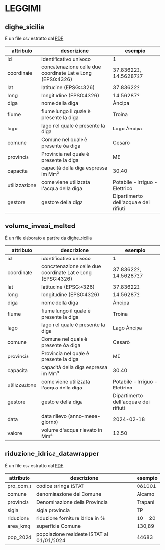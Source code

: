 # LEGGIMI

## dighe_sicilia

È un file csv estratto dal [PDF](https://www.regione.sicilia.it/sites/default/files/2024-01/2024.01.01_A_Tabella_volumi_invasi.pdf)

| attributo     | descrizione                                                | esempio                               |
| ------------- | ---------------------------------------------------------- | ------------------------------------- |
| id            | identificativo univoco                                     | 1                                     |
| coordinate    | concatenazione delle due coordinate Lat e Long (EPSG:4326) | 37.836222, 14.5628727                 |
| lat           | latitudine (EPSG:4326)                                     | 37.836222                             |
| long          | longitudine (EPSG:4326)                                    | 14.562872                             |
| diga          | nome della diga                                            | Àncipa                                |
| fiume         | fiume lungo il quale è presente la diga                    | Troina                                |
| lago          | lago nel quale è presente la diga                          | Lago Àncipa                           |
| comune        | Comune nel quale è presente òa diga                        | Cesarò                                |
| provincia     | Provincia nel quale è presente la diga                     | ME                                    |
| capacita      | capacità della diga espressa im Mm³                        | 30.40                                 |
| utilizzazione | come viene utilizzata l'acqua della diga                   | Potabile - Irriguo - Elettrico        |
| gestore       | gestore della diga                                         | Dipartimento dell'acqua e dei rifiuti |

## volume_invasi_melted

È un file elaborato a partire da dighe_sicilia

| attributo     | descrizione                                                | esempio                               |
| ------------- | ---------------------------------------------------------- | ------------------------------------- |
| id            | identificativo univoco                                     | 1                                     |
| coordinate    | concatenazione delle due coordinate Lat e Long (EPSG:4326) | 37.836222, 14.5628727                 |
| lat           | latitudine (EPSG:4326)                                     | 37.836222                             |
| long          | longitudine (EPSG:4326)                                    | 14.562872                             |
| diga          | nome della diga                                            | Àncipa                                |
| fiume         | fiume lungo il quale è presente la diga                    | Troina                                |
| lago          | lago nel quale è presente la diga                          | Lago Àncipa                           |
| comune        | Comune nel quale è presente òa diga                        | Cesarò                                |
| provincia     | Provincia nel quale è presente la diga                     | ME                                    |
| capacita      | capacità della diga espressa im Mm³                        | 30.40                                 |
| utilizzazione | come viene utilizzata l'acqua della diga                   | Potabile - Irriguo - Elettrico        |
| gestore       | gestore della diga                                         | Dipartimento dell'acqua e dei rifiuti |
| data          | data rilievo  (anno-mese-giorno)                           | 2024-02-18                            |
| valore        | volume d'acqua rilevato in Mm³                             | 12.50                                 |

## riduzione_idrica_datawrapper

È un file csv estratto dal [PDF](https://www.regione.sicilia.it/sites/default/files/2024-04/Mappa%20pdf.pdf)

| attributo | descrizione                               | esempio |
| --------- | ----------------------------------------- | ------- |
| pro_com_t | codice stringa ISTAT                      | 081001  |
| comune    | denominazione del Comune                  | Alcamo  |
| provincia | Denominazione della Provincia             | Trapani |
| sigla     | sigla provincia                           | TP      |
| riduzione | riduzione fornitura idrica in %           | 10 - 20 |
| area_kmq  | superficie Comune                         | 130,89  |
| pop_2024  | popolazione residente ISTAT al 01/01/2024 | 44683   |
